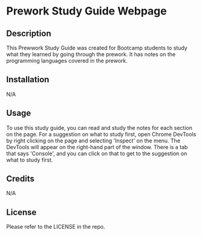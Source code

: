# Prework Study Guide Webpage

## Description

This Prewwork Study Guide was created for Bootcamp students to study what they learned by going through the prework. It has notes on the programming languages covered in the prework.

## Installation

N/A

## Usage

To use this study guide, you can read and study the notes for each section on the page. For a suggestion on what to study first, open Chrome DevTools by right clicking on the page and selecting 'Inspect' on the menu. The DevTools will appear on the right-hand part of the window. There is a tab that says 'Console', and you can click on that to get to the suggestion on what to study first.

## Credits

N/A

## License

Please refer to the LICENSE in the repo.
